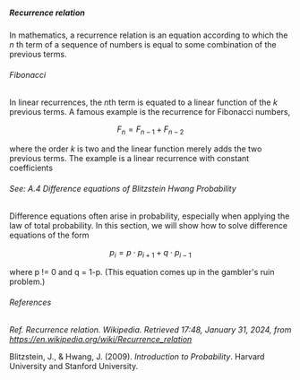 <h5>Recurrence relation</h5>

In mathematics, a recurrence relation is an equation according to which the $n$ th term of a sequence of numbers is equal to some combination of the previous terms. 

<h6>Fibonacci</h6>

In linear recurrences, the $n$th term is equated to a linear function of the $k$ previous terms. A famous example is the recurrence for Fibonacci numbers,

$$F_n = F_{n-1} + F_{n-2}$$

where the order $k$ is two and the linear function merely adds the two previous terms. The example is a linear recurrence with constant coefficients

<h6>See: A.4 Difference equations of Blitzstein Hwang Probability</h6>

Difference equations often arise in probability, especially when applying the law of total probability. In this section, we will show how to solve difference equations of the form

$$p_i = p \cdot p_{i+1} + q \cdot p_{i-1}$$

where p != 0 and q = 1-p. (This equation comes up in the gambler's ruin problem.) 

<h6>References</h6>

_Ref._ _Recurrence relation. Wikipedia. Retrieved 17:48, January 31, 2024, from https://en.wikipedia.org/wiki/Recurrence_relation_

Blitzstein, J., & Hwang, J. (2009). _Introduction to Probability_. Harvard University and Stanford University.
